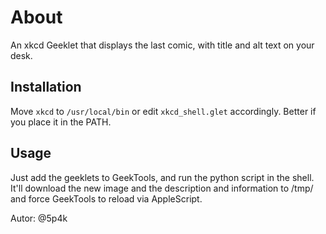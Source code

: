 About
=====
An xkcd Geeklet that displays the last comic, with title and alt text on your desk.

Installation
------------
Move `xkcd` to `/usr/local/bin` or edit `xkcd_shell.glet` accordingly.
Better if you place it in the PATH.

Usage
-----
Just add the geeklets to GeekTools, and run the python script in the shell. It'll download the new image and the description and information to /tmp/ and force GeekTools to reload via AppleScript.


Autor: @5p4k